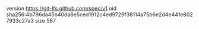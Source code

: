 version https://git-lfs.github.com/spec/v1
oid sha256:4b796da45b40da8e5ced1912c4ed9729f38114a75b6e2d4e441e8027933c27a3
size 587
